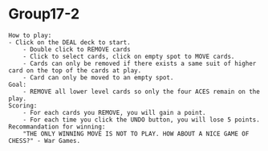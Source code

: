 # Group17-2

	How to play:
	- Click on the DEAL deck to start.
		- Double click to REMOVE cards
		- Click to select cards, click on empty spot to MOVE cards.
		- Cards can only be removed if there exists a same suit of higher card on the top of the cards at play.
		- Card can only be moved to an empty spot.
	Goal:
		- REMOVE all lower level cards so only the four ACES remain on the play.
	Scoring:
		- For each cards you REMOVE, you will gain a point. 
		- For each time you click the UNDO button, you will lose 5 points. 
	Recommandation for winning:
		"THE ONLY WINNING MOVE IS NOT TO PLAY. HOW ABOUT A NICE GAME OF CHESS?" - War Games.
